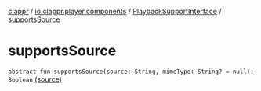 [clappr](../../index.md) / [io.clappr.player.components](../index.md) / [PlaybackSupportInterface](index.md) / [supportsSource](.)

# supportsSource

`abstract fun supportsSource(source: String, mimeType: String? = null): Boolean` [(source)](https://github.com/clappr/clappr-android/tree/dev/clappr/src/main/kotlin/io/clappr/player/components/Playback.kt#L9)